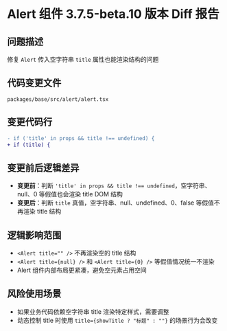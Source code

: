 # Alert 组件 3.7.5-beta.10 版本 Diff 报告

## 问题描述
修复 `Alert` 传入空字符串 `title` 属性也能渲染结构的问题

## 代码变更文件
`packages/base/src/alert/alert.tsx`

## 变更代码行
```diff
- if ('title' in props && title !== undefined) {
+ if (title) {
```

## 变更前后逻辑差异
- **变更前**：判断 `'title' in props && title !== undefined`，空字符串、null、0 等假值也会渲染 title DOM 结构
- **变更后**：判断 `title` 真值，空字符串、null、undefined、0、false 等假值不再渲染 title 结构

## 逻辑影响范围
- `<Alert title="" />` 不再渲染空的 title 结构
- `<Alert title={null} />` 和 `<Alert title={0} />` 等假值情况统一不渲染
- Alert 组件内部布局更紧凑，避免空元素占用空间

## 风险使用场景
- 如果业务代码依赖空字符串 title 渲染特定样式，需要调整
- 动态控制 title 时使用 `title={showTitle ? "标题" : ""}` 的场景行为会改变